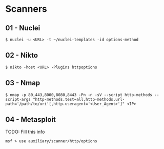 # Scanners

## 01 - Nuclei

```
$ nuclei -u <URL> -t ~/nuclei-templates -id options-method
```

## 02 - Nikto

```
$ nikto -host <URL> -Plugins httpoptions
```

## 03 - Nmap

```
$ nmap -p 80,443,8000,8080,8443 -Pn -n -sV --script http-methods --script-args "http-methods.test=all,http-methods.url-path='/path/to/uri'[,http.useragent='<User_Agent>']" <IP>
```

## 04 - Metasploit

TODO: Fill this info

```
msf > use auxiliary/scanner/http/options
```
